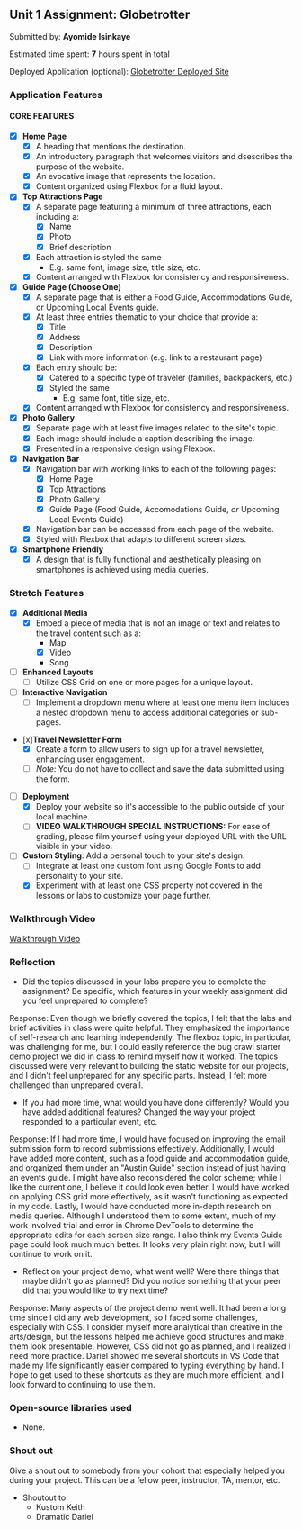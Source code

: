 ## Unit 1 Assignment: Globetrotter

Submitted by: **Ayomide Isinkaye**

Estimated time spent: **7** hours spent in total

Deployed Application (optional): [Globetrotter Deployed Site](https://avisink-globetrotter.netlify.app/)

### Application Features

#### CORE FEATURES

- [x] **Home Page**
  - [x] A heading that mentions the destination.
  - [x] An introductory paragraph that welcomes visitors and dsescribes the purpose of the website. 
  - [x] An evocative image that represents the location.
  - [x] Content organized using Flexbox for a fluid layout.

- [x] **Top Attractions Page**
  - [x] A separate page featuring a minimum of three attractions, each including a:
    - [x] Name
    - [x] Photo
    - [x] Brief description
  - [x] Each attraction is styled the same
    - E.g. same font, image size, title size, etc. 
  - [x] Content arranged with Flexbox for consistency and responsiveness.

- [x] **Guide Page (Choose One)**
  - [x] A separate page that is either a Food Guide, Accommodations Guide, or Upcoming Local Events guide.
  - [x] At least three entries thematic to your choice that provide a:
    - [x] Title
    - [x] Address
    - [x] Description
    - [x] Link with more information (e.g. link to a restaurant page)
  - [x] Each entry should be:
    - [x] Catered to a specific type of traveler (families, backpackers, etc.)
    - [x] Styled the same
      - E.g. same font, title size, etc.
  - [x] Content arranged with Flexbox for consistency and responsiveness. 

- [x] **Photo Gallery**
  - [x] Separate page with at least five images related to the site's topic.
  - [x] Each image should include a caption describing the image.
  - [x] Presented in a responsive design using Flexbox.

- [x] **Navigation Bar**
  - [x] Navigation bar with working links to each of the following pages:
    - [x] Home Page
    - [x] Top Attractions
    - [x] Photo Gallery
    - [x] Guide Page (Food Guide, Accomodations Guide, _or_ Upcoming Local Events Guide)
  - [x] Navigation bar can be accessed from each page of the website.
  - [x] Styled with Flexbox that adapts to different screen sizes.  

- [x] **Smartphone Friendly**
  - [x] A design that is fully functional and aesthetically pleasing on smartphones is achieved using media queries.

### Stretch Features

- [x] **Additional Media**
  - [x] Embed a piece of media that is not an image or text and relates to the travel content such as a:
    - Map
    - [x] Video 
    - Song

- [ ] **Enhanced Layouts**
  - [ ] Utilize CSS Grid on one or more pages for a unique layout.

- [ ] **Interactive Navigation**
  - [ ] Implement a dropdown menu where at least one menu item includes a nested dropdown menu to access additional categories or sub-pages.

- [x]**Travel Newsletter Form**
  - [x] Create a form to allow users to sign up for a travel newsletter, enhancing user engagement.
  - [ ] *Note*: You do not have to collect and save the data submitted using the form. 

- [ ] **Deployment**
  - [x] Deploy your website so it's accessible to the public outside of your local machine. 
  - [ ] **VIDEO WALKTHROUGH SPECIAL INSTRUCTIONS:** For ease of grading, please film yourself using your deployed URL with the URL visible in your video. 

- [ ] **Custom Styling**: Add a personal touch to your site's design.
  - [ ] Integrate at least one custom font using Google Fonts to add personality to your site.
  - [x] Experiment with at least one CSS property not covered in the lessons or labs to customize your page further.

### Walkthrough Video

[Walkthrough Video](https://drive.google.com/file/d/1Lnk492MH19kasvn8ZKx0cqiTdUCg00NJ/preview)



### Reflection

* Did the topics discussed in your labs prepare you to complete the assignment? Be specific, which features in your weekly assignment did you feel unprepared to complete?

Response:
Even though we briefly covered the topics, I felt that the labs and brief activities in class were quite helpful. They emphasized the importance of self-research and learning independently. The flexbox topic, in particular, was challenging for me, but I could easily reference the bug crawl starter demo project we did in class to remind myself how it worked. The topics discussed were very relevant to building the static website for our projects, and I didn't feel unprepared for any specific parts. Instead, I felt more challenged than unprepared overall.

* If you had more time, what would you have done differently? Would you have added additional features? Changed the way your project responded to a particular event, etc.
  
Response:
If I had more time, I would have focused on improving the email submission form to record submissions effectively. Additionally, I would have added more content, such as a food guide and accommodation guide, and organized them under an "Austin Guide" section instead of just having an events guide. I might have also reconsidered the color scheme; while I like the current one, I believe it could look even better. I would have worked on applying CSS grid more effectively, as it wasn't functioning as expected in my code. Lastly, I would have conducted more in-depth research on media queries. Although I understood them to some extent, much of my work involved trial and error in Chrome DevTools to determine the appropriate edits for each screen size range. I also think my Events Guide page could look much much better. It looks very plain right now, but I will continue to work on it.

* Reflect on your project demo, what went well? Were there things that maybe didn't go as planned? Did you notice something that your peer did that you would like to try next time?

Response:
Many aspects of the project demo went well. It had been a long time since I did any web development, so I faced some challenges, especially with CSS. I consider myself more analytical than creative in the arts/design, but the lessons helped me achieve good structures and make them look presentable. However, CSS did not go as planned, and I realized I need more practice. Dariel showed me several shortcuts in VS Code that made my life significantly easier compared to typing everything by hand. I hope to get used to these shortcuts as they are much more efficient, and I look forward to continuing to use them.


### Open-source libraries used

- None.

### Shout out

Give a shout out to somebody from your cohort that especially helped you during your project. This can be a fellow peer, instructor, TA, mentor, etc.

- Shoutout to:
    - Kustom Keith  
    - Dramatic Dariel
